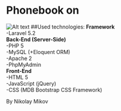 # Phonebook on
![Alt text](https://confluence.jetbrains.com/download/attachments/57288110/laravel.png "Optional title")
##Used technologies:
  <b>Framework </b><br />
  -Laravel 5.2<br />
  <b> Back-End (Server-Side)</b><br />
  -PHP 5 <br />
  -MySQL (+Eloquent ORM)<br />
  -Apache 2 <br />
  -PhpMyAdmin <br />
   <b>Front-End</b><br />
  -HTML 5<br />
  -JavaScript (jQuery)<br />
  -CSS (MDB Bootstrap CSS Framework)<br />
  
  

  By Nikolay Mikov

